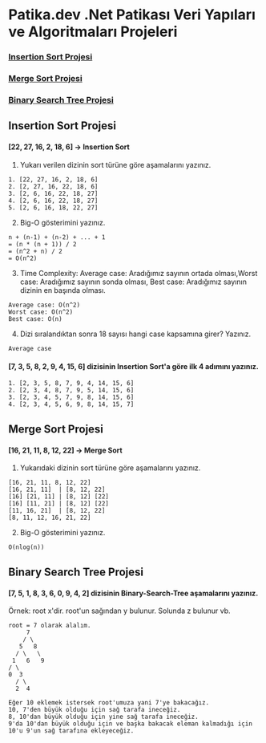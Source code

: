 # Patika.dev .Net Patikası Veri Yapıları ve Algoritmaları Projeleri


### <a href='#Insertion Sort Projesi'>Insertion Sort Projesi</a><br>
### <a href='#Merge Sort Projesi'>Merge Sort Projesi</a><br>
### <a href='#Binary Search Tree Projesi'>Binary Search Tree Projesi</a><br>



## <p id = 'Insertion Sort Projesi' > Insertion Sort Projesi </p> 
#### [22, 27, 16, 2, 18, 6] -> Insertion Sort
1. Yukarı verilen dizinin sort türüne göre aşamalarını yazınız.
```
1. [22, 27, 16, 2, 18, 6]
2. [2, 27, 16, 22, 18, 6]
3. [2, 6, 16, 22, 18, 27]
4. [2, 6, 16, 22, 18, 27]
5. [2, 6, 16, 18, 22, 27]
```
2. Big-O gösterimini yazınız.
```
n + (n-1) + (n-2) + ... + 1 
= (n * (n + 1)) / 2
= (n^2 + n) / 2
= O(n^2)
```
3. Time Complexity: Average case: Aradığımız sayının ortada olması,Worst case: Aradığımız sayının sonda olması, Best case: Aradığımız sayının dizinin en başında olması.
```
Average case: O(n^2)
Worst case: O(n^2)
Best case: O(n)
```
4. Dizi sıralandıktan sonra 18 sayısı hangi case kapsamına girer? Yazınız.
```
Average case
```
#### [7, 3, 5, 8, 2, 9, 4, 15, 6] dizisinin Insertion Sort'a göre ilk 4 adımını yazınız.
```
1. [2, 3, 5, 8, 7, 9, 4, 14, 15, 6]
2. [2, 3, 4, 8, 7, 9, 5, 14, 15, 6]
3. [2, 3, 4, 5, 7, 9, 8, 14, 15, 6]
4. [2, 3, 4, 5, 6, 9, 8, 14, 15, 7]
```



## <p id = 'Merge Sort Projesi' > Merge Sort Projesi </p> 
#### [16, 21, 11, 8, 12, 22] -> Merge Sort
1. Yukarıdaki dizinin sort türüne göre aşamalarını yazınız.
```
[16, 21, 11, 8, 12, 22]
[16, 21, 11]  | [8, 12, 22]
[16] [21, 11] | [8, 12] [22]
[16] [11, 21] | [8, 12] [22]
[11, 16, 21]  | [8, 12, 22]
[8, 11, 12, 16, 21, 22]
```
2. Big-O gösterimini yazınız.
```
O(nlog(n))
```
## <p id = 'Binary Search Tree Projesi' > Binary Search Tree Projesi </p> 
#### [7, 5, 1, 8, 3, 6, 0, 9, 4, 2] dizisinin Binary-Search-Tree aşamalarını yazınız.

Örnek: root x'dir. root'un sağından y bulunur. Solunda z bulunur vb.
```
root = 7 olarak alalım.
     7
    / \
   5   8
  / \   \
 1   6   9
/ \
0  3
  / \
  2  4
  
Eğer 10 eklemek istersek root'umuza yani 7'ye bakacağız. 
10, 7'den büyük olduğu için sağ tarafa ineceğiz.
8, 10'dan büyük olduğu için yine sağ tarafa ineceğiz.
9'da 10'dan büyük olduğu için ve başka bakacak eleman kalmadığı için 10'u 9'un sağ tarafına ekleyeceğiz.
```

